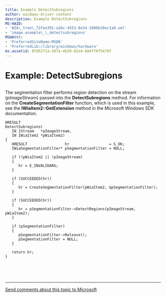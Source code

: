 ```yaml
---
title: Example DetectSubregions
author: windows-driver-content
description: Example DetectSubregions
MS-HAID:
- 'WIA\_tree\_72fee391-a26c-4553-8e34-1800b20ec1a0.xml'
- 'image.example\_\_detectsubregions'
MSHAttr:
- 'PreferredSiteName:MSDN'
- 'PreferredLib:/library/windows/hardware'
ms.assetid: 8fd5271a-587a-4b29-82a4-b84f70f5478f
---
```


# Example: DetectSubregions


## <a href="" id="ddk-example-detectsubregions-si"></a>


The segmentation filter performs region detection on the stream (*pImageStream*) passed into the **DetectSubregions** method. For information on the **CreateSegmentationFilter** function, which is used in this example, see the **IWiaItem2::GetExtension** method in the Microsoft Windows SDK documentation.

```
HRESULT
DetectSubregions(
   IN IStream   *pImageStream,
   IN IWiaItem2 *pWiaItem2)
{
   HRESULT                 hr                  = S_OK;
   IWiaSegmentationFilter* pSegmentationFilter = NULL;

   if (!pWiaItem2 || !pImageStream)
   {
      hr = E_INVALIDARG;
   }

   if (SUCCEEDED(hr))
   {
      hr = CreateSegmentationFilter(pWiaItem2, &pSegmentationFilter);
   }

   if (SUCCEEDED(hr))
   {
      hr = pSegmentationFilter->DetectRegions(pImageStream, pWiaItem2); 
   }

   if (pSegmentationFilter)
   {
      pSegmentationFilter->Release();
      pSegmentationFilter = NULL;
   }

   return hr;
}
```

 

 


--------------------
[Send comments about this topic to Microsoft](mailto:wsddocfb@microsoft.com?subject=Documentation%20feedback%20%5Bimage\image%5D:%20Example:%20DetectSubregions%20%20RELEASE:%20%288/17/2016%29&body=%0A%0APRIVACY%20STATEMENT%0A%0AWe%20use%20your%20feedback%20to%20improve%20the%20documentation.%20We%20don't%20use%20your%20email%20address%20for%20any%20other%20purpose,%20and%20we'll%20remove%20your%20email%20address%20from%20our%20system%20after%20the%20issue%20that%20you're%20reporting%20is%20fixed.%20While%20we're%20working%20to%20fix%20this%20issue,%20we%20might%20send%20you%20an%20email%20message%20to%20ask%20for%20more%20info.%20Later,%20we%20might%20also%20send%20you%20an%20email%20message%20to%20let%20you%20know%20that%20we've%20addressed%20your%20feedback.%0A%0AFor%20more%20info%20about%20Microsoft's%20privacy%20policy,%20see%20http://privacy.microsoft.com/default.aspx. "Send comments about this topic to Microsoft")


